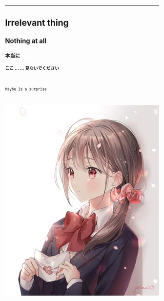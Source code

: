 ---
# Irrelevant thing
## Nothing at all
### 本当に
#### ここ ... ... 見ないでください
<br>

`Maybe Is a surprise`

<br>

![img1](../../img/illust_64974492_20180720_074513.png)


